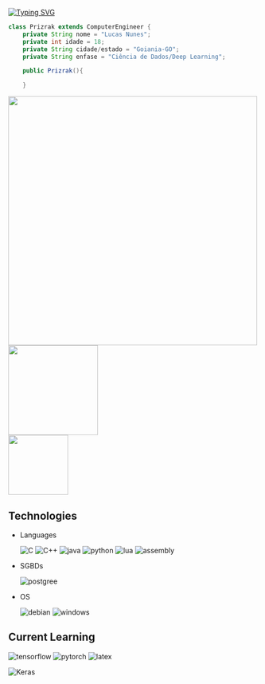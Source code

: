 [![Typing SVG](https://readme-typing-svg.demolab.com?font=Fira+Code&duration=3000&pause=1000&color=A70127&background=48064300&width=435&lines=%3Ch1%3E+Bem+Vindo+ao+meu+Perfil!+%3C%2Fh1%3E;%3Cp%3E+Eu+sou+o+Lucas!+%3C%2Fp%3E)](https://git.io/typing-svg)

```java
class Prizrak extends ComputerEngineer {
    private String nome = "Lucas Nunes";
    private int idade = 18;
    private String cidade/estado = "Goiania-GO";
    private String enfase = "Ciência de Dados/Deep Learning";

    public Prizrak(){

    }
```
<img src="https://i.gifer.com/371a.gif" width="500">
<div>
  <a href="https://github.com/Prizrak2">
    <img height="180em" src = "https://github-readme-stats.vercel.app/api?username=Prizrak2&theme=shadow_red"/><br />
    <img height="120em" src = "https://github-readme-stats.vercel.app/api/top-langs/?username=Prizrak2&layout=compact&langs_count=10&theme=shadow_red"/>
  </a>
</div>


## Technologies
- Languages
  
    ![C](https://go-skill-icons.vercel.app/api/icons?i=c&titles=true)
    ![C++](https://go-skill-icons.vercel.app/api/icons?i=cpp&titles=true)
    ![java](https://go-skill-icons.vercel.app/api/icons?i=java&titles=true)
    ![python](https://go-skill-icons.vercel.app/api/icons?i=python&titles=true)
    ![lua](https://go-skill-icons.vercel.app/api/icons?i=lua&titles=true)
    ![assembly](https://go-skill-icons.vercel.app/api/icons?i=assembly&titles=true)

- SGBDs
  
    ![postgree](https://go-skill-icons.vercel.app/api/icons?i=postgresql&titles=true)

- OS
  
    ![debian](https://go-skill-icons.vercel.app/api/icons?i=debian&titles=true)
    ![windows](https://go-skill-icons.vercel.app/api/icons?i=windows&titles=true)

<!--![github](https://img.shields.io/badge/GitHub-100000?style=for-the-badge&logo=github&logoColor=white)
![git](https://img.shields.io/badge/GIT-E44C30?style=for-the-badge&logo=git&logoColor=white)-->

## Current Learning
  ![tensorflow](https://go-skill-icons.vercel.app/api/icons?i=tensorflow&titles=true)
  ![pytorch](https://go-skill-icons.vercel.app/api/icons?i=pytorch&titles=true)
  ![latex](https://go-skill-icons.vercel.app/api/icons?i=latex&titles=true)

  
  ![Keras](https://img.shields.io/badge/Keras-%23D00000.svg?style=for-the-badge&logo=Keras&logoColor=white)

<!--
**Prizrak2/Prizrak2** is a ✨ _special_ ✨ repository because its `README.md` (this file) appears on your GitHub profile.

Here are some ideas to get you started:

- 🔭 I’m currently working on ...
- 🌱 I’m currently learning ...
- 👯 I’m looking to collaborate on ...
- 🤔 I’m looking for help with ...
- 💬 Ask me about ...
- 📫 How to reach me: ...
- 😄 Pronouns: ...
- ⚡ Fun fact: ...
-->
